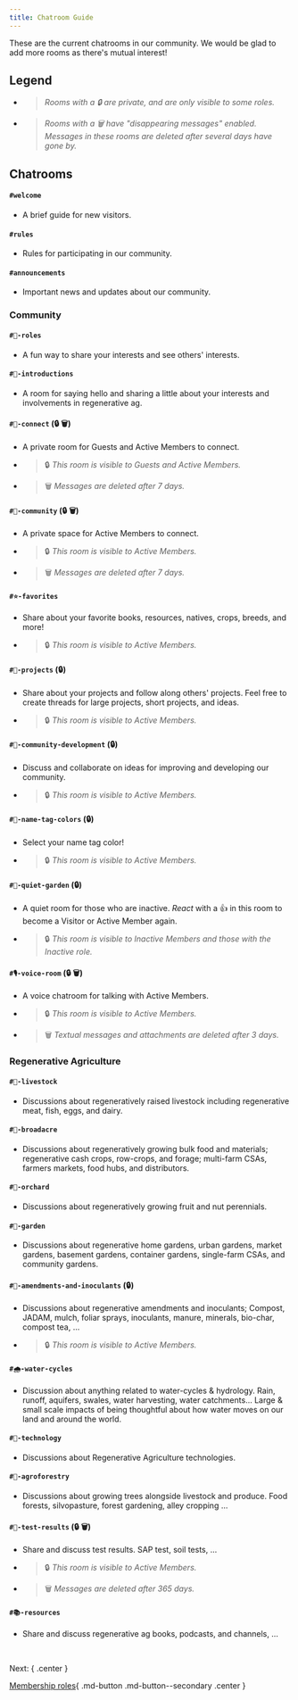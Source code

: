 ```yaml
---
title: Chatroom Guide
---
```


<style>
    .md-typeset ul li {
        list-style-type: none !important;
        margin-left: 0.4rem  !important;
    }
    .md-typeset ul li:nth-of-type(2) {
        margin-top: 1rem !important;
    }
</style>

These are the current chatrooms in our community. We would be glad to add more rooms as there's mutual interest!



## Legend
- > _Rooms with a 🔒 are private, and are only visible to some roles._

- > _Rooms with a 🗑 have "disappearing messages" enabled. Messages in these rooms are deleted after several days have gone by._



## Chatrooms

#### **`#welcome`**
- A brief guide for new visitors.

#### **`#rules`**
- Rules for participating in our community.

#### **`#announcements`**
- Important news and updates about our community.



### Community

#### **`#🌾-roles`**
- A fun way to share your interests and see others' interests.

#### **`#👋-introductions`**
- A room for saying hello and sharing a little about your interests and involvements in regenerative ag.

#### **`#💬-connect`** (🔒 🗑)
- A private room for Guests and Active Members to connect.
- > 🔒 _This room is visible to Guests and Active Members._
- > 🗑 _Messages are deleted after 7 days._

#### **`#💞-community`** (🔒 🗑)
- A private space for Active Members to connect.
- > 🔒 _This room is visible to Active Members._
- > 🗑 _Messages are deleted after 7 days._

#### **`#⭐-favorites`**
- Share about your favorite books, resources, natives, crops, breeds, and more!
- > 🔒 _This room is visible to Active Members._

#### **`#📔-projects`** (🔒)
- Share about your projects and follow along others' projects. Feel free to create threads for large projects, short projects, and ideas.
- > 🔒 _This room is visible to Active Members._

#### **`#🤝-community-development`** (🔒)
- Discuss and collaborate on ideas for improving and developing our community.
- > 🔒 _This room is visible to Active Members._

#### **`#🌈-name-tag-colors`** (🔒)
- Select your name tag color!
- > 🔒 _This room is visible to Active Members._

#### **`#🌷-quiet-garden`** (🔒)
- A quiet room for those who are inactive. _React_ with a 👍 in this room to become a Visitor or Active Member again.
- > 🔒 _This room is visible to Inactive Members and those with the Inactive role._

#### **`#🎙-voice-room`** (🔒 🗑)
- A voice chatroom for talking with Active Members.
- > 🔒 _This room is visible to Active Members._
- > 🗑 _Textual messages and attachments are deleted after 3 days._


### Regenerative Agriculture

#### **`#🐷-livestock`** 
- Discussions about regeneratively raised livestock including regenerative meat, fish, eggs, and dairy.

#### **`#🌽-broadacre`**
- Discussions about regeneratively growing bulk food and materials; regenerative cash crops, row-crops, and forage; multi-farm CSAs, farmers markets, food hubs, and distributors.

#### **`#🍏-orchard`**
- Discussions about regeneratively growing fruit and nut perennials.

#### **`#🍅-garden`**
- Discussions about regenerative home gardens, urban gardens, market gardens, basement gardens, container gardens, single-farm CSAs, and community gardens.

#### **`#🦠-amendments-and-inoculants`** (🔒)
- Discussions about regenerative amendments and inoculants; Compost, JADAM, mulch, foliar sprays, inoculants, manure, minerals, bio-char, compost tea, ...
- > 🔒 _This room is visible to Active Members._

#### **`#🌧-water-cycles`** 
- Discussion about anything related to water-cycles & hydrology.  Rain, runoff, aquifers, swales, water harvesting, water catchments... Large & small scale impacts of being thoughtful about how water moves on our land and around the world.

#### **`#🚜-technology`**
- Discussions about Regenerative Agriculture technologies.

#### **`#🌳-agroforestry`**
- Discussions about growing trees alongside livestock and produce. Food forests, silvopasture, forest gardening, alley cropping ...

#### **`#🔬-test-results`** (🔒 🗑)
- Share and discuss test results. SAP test, soil tests, ...
- > 🔒 _This room is visible to Active Members._
- > 🗑 _Messages are deleted after 365 days._

#### **`#📚-resources`**
- Share and discuss regenerative ag books, podcasts, and channels, ...

&nbsp;

Next:
{ .center }

[Membership roles](roles.md){ .md-button .md-button--secondary .center }
